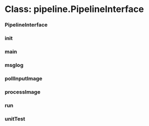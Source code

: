 # Class: pipeline.PipelineInterface



    
      
### PipelineInterface




    
### init




    
### main




    
### msglog




    
### pollInputImage




    
      
### processImage




    
### run




    
### unitTest




    
